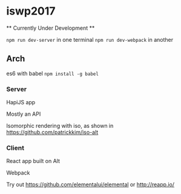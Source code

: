 # iswp2017

** Currently Under Development **

`npm run dev-server` in one terminal
`npm run dev-webpack` in another

## Arch

es6 with babel `npm install -g babel`

### Server

HapiJS app

Mostly an API

Isomorphic rendering with iso, as shown in https://github.com/patrickkim/iso-alt

### Client

React app built on Alt

Webpack

Try out https://github.com/elementalui/elemental or http://reapp.io/
